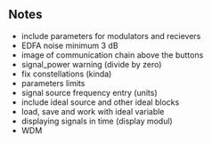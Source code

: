 ## Notes
- include parameters for modulators and recievers
- EDFA noise minimum 3 dB
- image of communication chain above the buttons
- signal_power warning (divide by zero)
- fix constellations (kinda)
- parameters limits
- signal source frequency entry (units)
- include ideal source and other ideal blocks
- load, save and work with ideal variable
- displaying signals in time (display modul)
- WDM